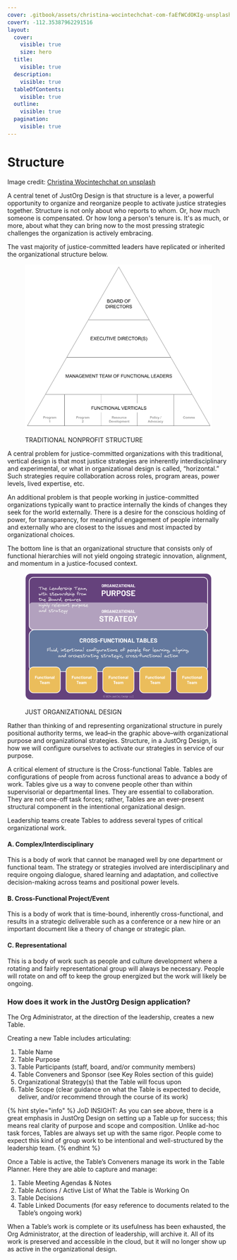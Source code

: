 ```yaml
---
cover: .gitbook/assets/christina-wocintechchat-com-faEfWCdOKIg-unsplash (1).jpg
coverY: -112.35387962291516
layout:
  cover:
    visible: true
    size: hero
  title:
    visible: true
  description:
    visible: true
  tableOfContents:
    visible: true
  outline:
    visible: true
  pagination:
    visible: true
---
```


# Structure

Image credit: [Christina Wocintechchat on unsplash](https://unsplash.com/photos/faEfWCdOKIg)



A central tenet of JustOrg Design is that structure is a lever, a powerful opportunity to organize and reorganize people to activate justice strategies together. Structure is not only about who reports to whom. Or, how much someone is compensated. Or how long a person's tenure is. It's as much, or more, about what they can bring now to the most pressing strategic challenges the organization is actively embracing.



The vast majority of justice-committed leaders have replicated or inherited the organizational structure below.

<figure><img src=".gitbook/assets/traditional functional design (3).png" alt="" width="563"><figcaption><p>TRADITIONAL NONPROFIT STRUCTURE</p></figcaption></figure>



A central problem for justice-committed organizations with this traditional, vertical design is that most justice strategies are inherently interdisciplinary and experimental, or what in organizational design is called, “horizontal.” Such strategies require collaboration across roles, program areas, power levels, lived expertise, etc.



An additional problem is that people working in justice-committed organizations typically want to practice internally the kinds of changes they seek for the world externally. There is a desire for the conscious holding of power, for transparency, for meaningful engagement of people internally and externally who are closest to the issues and most impacted by organizational choices.



The bottom line is that an organizational structure that consists only of functional hierarchies will not yield ongoing strategic innovation, alignment, and momentum in a justice-focused context.



<figure><img src=".gitbook/assets/JustOrg Design Diagram.png" alt=""><figcaption><p>JUST ORGANIZATIONAL DESIGN</p></figcaption></figure>



Rather than thinking of and representing organizational structure in purely positional authority terms, we lead–in the graphic above–with organizational purpose and organizational strategies. Structure, in a JustOrg Design, is how we will configure ourselves to activate our strategies in service of our purpose.



A critical element of structure is the Cross-functional Table. Tables are configurations of people from across functional areas to advance a body of work. Tables give us a way to convene people other than within supervisorial or departmental lines. They are essential to collaboration. They are not one-off task forces; rather, Tables are an ever-present structural component in the intentional organizational design.



Leadership teams create Tables to address several types of critical organizational work.



#### A. Complex/Interdisciplinary

This is a body of work that cannot be managed well by one department or functional team. The strategy or strategies involved are interdisciplinary and require ongoing dialogue, shared learning and adaptation, and collective decision-making across teams and positional power levels.

#### B. Cross-Functional Project/Event

This is a body of work that is time-bound, inherently cross-functional, and results in a strategic deliverable such as a conference or a new hire or an important document like a theory of change or strategic plan.

#### C. Representational

This is a body of work such as people and culture development where a rotating and fairly representational group will always be necessary. People will rotate on and off to keep the group energized but the work will likely be ongoing.



### How does it work in the JustOrg Design application?

The Org Administrator, at the direction of the leadership, creates a new Table.



Creating a new Table includes articulating:

1. Table Name
2. Table Purpose
3. Table Participants (staff, board, and/or community members)
4. Table Conveners and Sponsor (see Key Roles section of this guide)
5. Organizational Strategy(s) that the Table will focus upon
6. Table Scope (clear guidance on what the Table is expected to decide, deliver, and/or recommend through the course of its work)

{% hint style="info" %}
JoD INSIGHT: As you can see above, there is a great emphasis in JustOrg Design on setting up a Table up for success; this means real clarity of purpose and scope and composition. Unlike ad-hoc task forces, Tables are always set up with the same rigor. People come to expect this kind of group work to be intentional and well-structured by the leadership team.
{% endhint %}



Once a Table is active, the Table’s Conveners manage its work in the Table Planner. Here they are able to capture and manage:

1. Table Meeting Agendas & Notes
2. Table Actions / Active List of What the Table is Working On
3. Table Decisions
4. Table Linked Documents (for easy reference to documents related to the Table’s ongoing work)



When a Table’s work is complete or its usefulness has been exhausted, the Org Administrator, at the direction of leadership, will archive it. All of its work is preserved and accessible in the cloud, but it will no longer show up as active in the organizational design.
